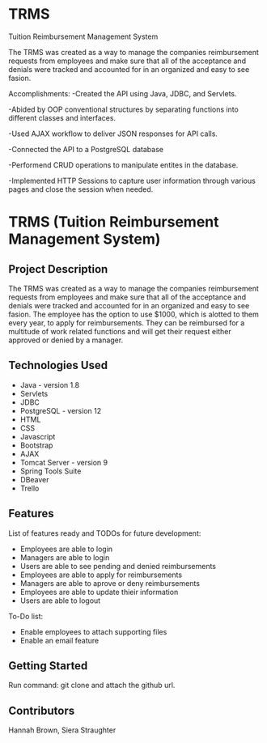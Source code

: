 # TRMS
Tuition Reimbursement Management System

The TRMS was created as a way to manage the companies reimbursement requests from employees and make sure that all of the acceptance and denials were tracked and accounted for in an organized and easy to see fasion. 



Accomplishments:
-Created the API using Java, JDBC, and Servlets.

-Abided by OOP conventional structures by separating functions into different classes and interfaces.

-Used AJAX workflow to deliver JSON responses for API calls.

-Connected the API to a PostgreSQL database

-Performend CRUD operations to manipulate entites in the database. 

-Implemented HTTP Sessions to capture user information through various pages and close the session when needed.

<h1>TRMS (Tuition Reimbursement Management System)</h1>

<h2>Project Description</h2>
<p>The TRMS was created as a way to manage the companies reimbursement requests from employees and make sure that all of the acceptance and denials were tracked and accounted for in an organized and easy to see fasion. The employee has the option to use $1000, which is alotted to them every year, to apply for reimbursements. They can be reimbursed for a multitude of work related functions and will get their request either approved or denied by a manager. </p>

<h2>Technologies Used</h2>
<ul>
  <li>Java - version 1.8</li>
  <li>Servlets</li>
  <li>JDBC</li>
  <li>PostgreSQL - version 12</li>
  <li>HTML</li>
  <li>CSS</li>
  <li>Javascript</li>
  <li>Bootstrap </li>
  <li>AJAX</li> 
  <li>Tomcat Server - version 9</li>
  <li>Spring Tools Suite</li>
  <li>DBeaver</li>
  <li>Trello</li>
</ul>

<h2>Features</h2>
<p>List of features ready and TODOs for future development:</p>
<ul>
  <li>Employees are able to login</li>
  <li>Managers are able to login</li>
  <li>Users are able to see pending and denied reimbursements</li>
  <li>Employees are able to apply for reimbursements</li>
  <li>Managers are able to aprove or deny reimbursements</li>
  <li>Employees are able to update thieir information</li>
  <li>Users are able to logout</li>
</ul>

<p>To-Do list:</p>
<ul>
  <li>Enable employees to attach supporting files</li>
  <li>Enable an email feature</li>
</ul>

<h2>Getting Started</h2>
<p>Run command: git clone and attach the github url.

</p>

<h2>Contributors</h2>
<p>Hannah Brown, Siera Straughter</p>
